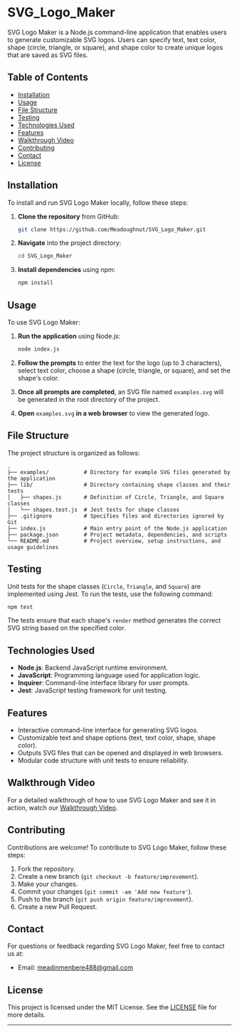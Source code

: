 # SVG_Logo_Maker

SVG Logo Maker is a Node.js command-line application that enables users to generate customizable SVG logos. Users can specify text, text color, shape (circle, triangle, or square), and shape color to create unique logos that are saved as SVG files.

## Table of Contents

- [Installation](#installation)
- [Usage](#usage)
- [File Structure](#file-structure)
- [Testing](#testing)
- [Technologies Used](#technologies-used)
- [Features](#features)
- [Walkthrough Video](#walkthrough-video)
- [Contributing](#contributing)
- [Contact](#contact)
- [License](#license)

## Installation

To install and run SVG Logo Maker locally, follow these steps:

1. **Clone the repository** from GitHub:

   ```bash
   git clone https://github.com/Meadoughnut/SVG_Logo_Maker.git
   ```

2. **Navigate** into the project directory:

   ```bash
   cd SVG_Logo_Maker
   ```

3. **Install dependencies** using npm:

   ```bash
   npm install
   ```

## Usage

To use SVG Logo Maker:

1. **Run the application** using Node.js:

   ```bash
   node index.js
   ```

2. **Follow the prompts** to enter the text for the logo (up to 3 characters), select text color, choose a shape (circle, triangle, or square), and set the shape's color.

3. **Once all prompts are completed**, an SVG file named `examples.svg` will be generated in the root directory of the project.

4. **Open** `examples.svg` **in a web browser** to view the generated logo.

## File Structure

The project structure is organized as follows:

```
.
├── examples/           # Directory for example SVG files generated by the application
├── lib/                # Directory containing shape classes and their tests
│   ├── shapes.js       # Definition of Circle, Triangle, and Square classes
│   └── shapes.test.js  # Jest tests for shape classes
├── .gitignore          # Specifies files and directories ignored by Git
├── index.js            # Main entry point of the Node.js application
├── package.json        # Project metadata, dependencies, and scripts
└── README.md           # Project overview, setup instructions, and usage guidelines
```

## Testing

Unit tests for the shape classes (`Circle`, `Triangle`, and `Square`) are implemented using Jest. To run the tests, use the following command:

```bash
npm test
```

The tests ensure that each shape's `render` method generates the correct SVG string based on the specified color.

## Technologies Used

- **Node.js**: Backend JavaScript runtime environment.
- **JavaScript**: Programming language used for application logic.
- **Inquirer**: Command-line interface library for user prompts.
- **Jest**: JavaScript testing framework for unit testing.

## Features

- Interactive command-line interface for generating SVG logos.
- Customizable text and shape options (text, text color, shape, shape color).
- Outputs SVG files that can be opened and displayed in web browsers.
- Modular code structure with unit tests to ensure reliability.

## Walkthrough Video

For a detailed walkthrough of how to use SVG Logo Maker and see it in action, watch our [Walkthrough Video](https://app.screencastify.com/v3/watch/1OepJFx9IyfkO0yksWUI).

## Contributing

Contributions are welcome! To contribute to SVG Logo Maker, follow these steps:

1. Fork the repository.
2. Create a new branch (`git checkout -b feature/improvement`).
3. Make your changes.
4. Commit your changes (`git commit -am 'Add new feature'`).
5. Push to the branch (`git push origin feature/improvement`).
6. Create a new Pull Request.

## Contact

For questions or feedback regarding SVG Logo Maker, feel free to contact us at:

- Email: meadinmenbere488@gmail.com


## License

This project is licensed under the MIT License. See the [LICENSE](LICENSE) file for more details.

---




